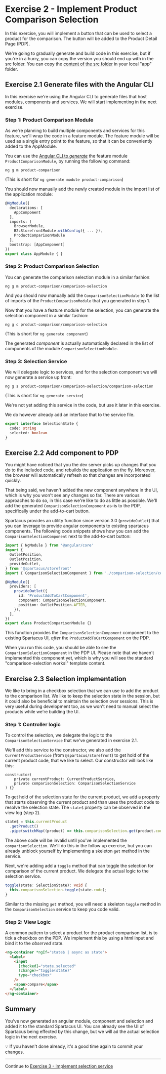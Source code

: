 # Exercise 2 - Implement Product Comparison Selection

In this exercise, you will implement a button that can be used to select a product for the comparison. The button will be added to the Product Detail Page (PDP).

We're going to gradually generate and build code in this exercise, but if you're in a hurry, you can copy the version you should end up with in the src folder. You can copy the [content of the src folder](./src/product-comparison/) in your local "app" folder.

## Exercise 2.1 Generate files with the Angular CLI

In this exercise we're using the Angular CLI to generate files that host modules, components and services. We will start implementing in the next exercise.

### Step 1: Product Comparison Module

As we're planning to build multiple components and services for this feature, we'll wrap the code in a feature module. The feature module will be used as a single entry point to the feature, so that it can be conveniently added to the AppModule.

You can use the [Angular CLI to _generate_](https://angular.io/cli/generate) the feature module `ProductComparisonModule`, by running the following command:

```
ng g m product-comparison
```

(This is short for `ng generate module product-comparison`)

You should now manually add the newly created module in the import list of the application module:

```ts
@NgModule({
  declarations: [
    AppComponent
  ],
  imports: [
    BrowserModule,
    B2cStorefrontModule.withConfig({ ... }),
    ProductComparisonModule
  ],
  bootstrap: [AppComponent]
})
export class AppModule { }
```

### Step 2: Product Comparison Selection

You can generate the comparison selection module in a similar fashion:

```
ng g m product-comparison/comparison-selection
```

And you should now manually add the `ComparisonSelectionModule` to the list of imports of the `ProductComparisonModule` that you generated in step 1.

Now that you have a feature module for the selection, you can generate the selection component in a similar fashion:

```
ng g c product-comparison/comparison-selection
```

(This is short for `ng generate component`)

The generated _component_ is actually automatically declared in the list of components of the module `ComparisonSelectionModule`.

### Step 3: Selection Service

We will delegate logic to services, and for the selection component we will now generate a service up front:

```
ng g s product-comparison/comparison-selection/comparison-selection
```

(This is short for `ng generate service`)

We're not yet adding this service in the code, but use it later in this exercise.

We do however already add an interface that to the service file.

```ts
export interface SelectionState {
  code: string
  selected: boolean
}
```

## Exercise 2.2 Add component to PDP

You might have noticed that you the dev server picks up changes that you do to the included code, and rebuilds the application on the fly. Moreover, the browser will automatically refresh so that changes are incorporated quickly.

That being said, we haven't added the new component anywhere in the UI, which is why you won't see any changes so far. There are various approaches to do so, in this case we're like to do as little as possible. We'll add the generated `ComparisonSelectionComponent` as-is to the PDP, specifically under the add-to-cart button.

Spartacus provides an utility function since version 3.0 (`provideOutlet`) that you can leverage to provide angular components to existing spartacus components. The following code snippets shows how you can add the `ComparisonSelectionComponent` next to the add-to-cart button:

```ts
import { NgModule } from '@angular/core'
import {
  OutletPosition,
  OutletPosition,
  provideOutlet,
} from '@spartacus/storefront'
import { ComparisonSelectionComponent } from './comparison-selection/comparison-selection.component'

@NgModule({
  providers: [
    provideOutlet({
      id: 'ProductAddToCartComponent',
      component: ComparisonSelectionComponent,
      position: OutletPosition.AFTER,
    }),
  ],
})
export class ProductComparisonModule {}
```

This function provides the `ComparisonSelectionComponent` component to the existing Spartacus UI, _after_ the `ProductAddToCartComponent` on the PDP.

When you run this code, you should be able to see the `ComparisonSelectionComponent` in the PDP UI. Please note that we haven't implemented this component yet, which is why you will see the standard "comparison-selection works!" template content.

## Exercise 2.3 Selection implementation

We like to bring in a checkbox selection that we can use to add the product to the comparison list. We like to keep the selection state in the session, but it could also be beneficial to maintain the selection over sessions. This is very useful during development too, as we won't need to manual select the products while we're building the UI.

### Step 1: Controller logic

To control the selection, we delegate the logic to the `ComparisonSelectionService` that we've generated in exercise 2.1.

We'll add this service to the constructor, we also add the `CurrentProductService` (from `@spartacus/storefront`) to get hold of the current product code, that we like to select. Our constructor will look like this:

```t
constructor(
    private currentProduct: CurrentProductService,
    private comparisonSelection: ComparisonSelectionService
) {}
```

To get hold of the selection state for the current product, we add a property that starts observing the current product and than uses the product code to resolve the selection state. The `state$` property can be observed in the view log (step 2).

```ts
state$ = this.currentProduct
  .getProduct()
  .pipe(switchMap((product) => this.comparisonSelection.get(product.code)))
```

The above code will be invalid until you've implemented the `comparisonSelection`. We'll do this in the follow up exercise, but you can already unblock yourself by implementing a skeleton `get` method in the service.

Next, we're adding add a `toggle` method that can toggle the selection for comparison of the current product. We delegate the actual logic to the selection service.

```ts
toggle(state: SelectionState): void {
  this.comparisonSelection.toggle(state.code);
}
```

Similar to the missing `get` method, you will need a skeleton `toggle` method in the `ComparisonSelection` service to keep you code valid.

### Step 2: View Logic

A common pattern to select a product for the product comparison list, is to tick a checkbox on the PDP. We implement this by using a html input and bind it to the _observed_ state.

```html
<ng-container *ngIf="state$ | async as state">
  <label>
    <input
      [checked]="state.selected"
      (change)="toggle(state)"
      type="checkbox"
    />
    <span>compare</span>
  </label>
</ng-container>
```

## Summary

You've now generated an angular module, component and selection and added it to the standard Spartacus UI. You can already see the UI of Spartacus being effected by this change, but we will ad the actual selection logic in the next exercise.

💡 If you haven't done already, it's a good time again to commit your changes.

---

Continue to [Exercise 3 - Implement selection service](../exercise-3/README.md)
